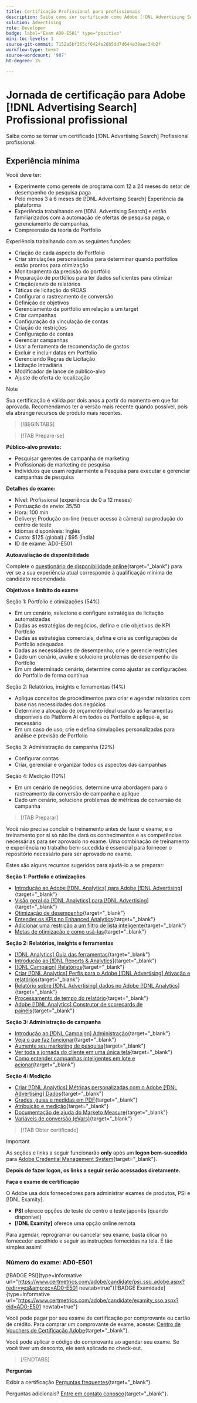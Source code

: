 ```yaml
---
title: Certificação Profissional para profissionais
description: Saiba como ser certificado como Adobe [!DNL Advertising Search] Profissional profissional.
solution: Advertising
role: Developer
badge: label="Exam AD0-E501" type="positivo"
mini-toc-levels: 1
source-git-commit: 7152a5bf365cf6424e26b5dd7d644e38aec34b2f
workflow-type: tm+mt
source-wordcount: '987'
ht-degree: 3%

---
```


# Jornada de certificação para Adobe [!DNL Advertising Search] Profissional profissional

Saiba como se tornar um certificado [!DNL Advertising Search] Profissional profissional.

## Experiência mínima

Você deve ter:

* Experimente como gerente de programa com 12 a 24 meses do setor de desempenho de pesquisa paga
* Pelo menos 3 a 6 meses de [!DNL Advertising Search] Experiência da plataforma
* Experiência trabalhando em [!DNL Advertising Search] e estão familiarizados com a automação de ofertas de pesquisa paga, o gerenciamento de campanhas,
* Compreensão da teoria do Portfolio

Experiência trabalhando com as seguintes funções:

* Criação de cada aspecto do Portfolio
* Criar simulações personalizadas para determinar quando portfólios estão prontos para otimização
* Monitoramento da precisão do portfólio
* Preparação de portfólios para ter dados suficientes para otimizar
* Criação/envio de relatórios
* Táticas de licitação do tROAS
* Configurar o rastreamento de conversão
* Definição de objetivos
* Gerenciamento de portfólio em relação a um target
* Criar campanhas
* Configuração da vinculação de contas
* Criação de restrições
* Configuração de contas
* Gerenciar campanhas
* Usar a ferramenta de recomendação de gastos
* Excluir e incluir datas em Portfolio
* Gerenciando Regras de Licitação
* Licitação intradiária
* Modificador de lance de público-alvo
* Ajuste de oferta de localização

>[!NOTE]
>
>Sua certificação é válida por dois anos a partir do momento em que for aprovada. Recomendamos ter a versão mais recente quando possível, pois ela abrange recursos de produto mais recentes.

>[!BEGINTABS]

>[!TAB Prepare-se]

**Público-alvo previsto:**

* Pesquisar gerentes de campanha de marketing
* Profissionais de marketing de pesquisa
* Indivíduos que usam regularmente a Pesquisa para executar e gerenciar campanhas de pesquisa

**Detalhes do exame:**

* Nível: Profissional (experiência de 0 a 12 meses)
* Pontuação de envio: 35/50
* Hora: 100 min
* Delivery: Produção on-line (requer acesso à câmera) ou produção do centro de teste
* Idiomas disponíveis: Inglês
* Custo: $125 (global) / $95 (Índia)
* ID de exame: AD0-E501

**Autoavaliação de disponibilidade**

Complete o [questionário de disponibilidade online](https://scorpion.caveon.com/launchpad/ad-q-e407-readiness-questionnaire-for-adobe-target-architect-master-exam-copy-2yfz3t/ad-q-e501-readiness-questionnaire-for-adobe-advertising-cloud-search-business-practitioner-professional-exam){target="_blank"} para ver se a sua experiência atual corresponde à qualificação mínima de candidato recomendada.

**Objetivos e âmbito do exame**

Seção 1: Portfolio e otimizações (54%)

* Em um cenário, selecione e configure estratégias de licitação automatizadas
* Dadas as estratégias de negócios, defina e crie objetivos de KPI Portfolio
* Dadas as estratégias comerciais, defina e crie as configurações de Portfolio adequadas
* Dadas as necessidades de desempenho, crie e gerencie restrições
* Dado um cenário, avalie e solucione problemas de desempenho do Portfolio
* Em um determinado cenário, determine como ajustar as configurações do Portfolio de forma contínua

Seção 2: Relatórios, insights e ferramentas (14%)

* Aplique conceitos de procedimentos para criar e agendar relatórios com base nas necessidades dos negócios
* Determine a alocação de orçamento ideal usando as ferramentas disponíveis do Platform AI em todos os Portfolio e aplique-a, se necessário
* Em um caso de uso, crie e defina simulações personalizadas para análise e previsão de Portfolio

Seção 3: Administração de campanha (22%)

* Configurar contas
* Criar, gerenciar e organizar todos os aspectos das campanhas

Seção 4: Medição (10%)

* Em um cenário de negócios, determine uma abordagem para o rastreamento da conversão de campanha e aplique
* Dado um cenário, solucione problemas de métricas de conversão de campanha

>[!TAB Preparar]

Você não precisa concluir o treinamento antes de fazer o exame, e o treinamento por si só não lhe dará os conhecimentos e as competências necessárias para ser aprovado no exame. Uma combinação de treinamento e experiência no trabalho bem-sucedida é essencial para fornecer o repositório necessário para ser aprovado no exame.

Estes são alguns recursos sugeridos para ajudá-lo a se preparar:

**Seção 1: Portfolio e otimizações**

* [Introdução ao Adobe [!DNL Analytics] para Adobe [!DNL Advertising]](https://experienceleague.adobe.com/docs/advertising-cloud-learn/tutorials/analytics/intro-a4adc.html?lang=en){target="_blank"}
* [Visão geral da [!DNL Analytics] para [!DNL Advertising]](https://experienceleague.adobe.com/docs/advertising-cloud/integrations/analytics/overview.html?lang=en){target="_blank"}
* [Otimização de desempenho](https://business.adobe.com/in/products/advertising/performance-optimization.html){target="_blank"}
* [Entender os KPIs no Enhanced Analytics](https://experienceleague.adobe.com/docs/workfront-learn/tutorials-workfront/reporting/enhanced-analytics/10-kpis-overview.html){target="_blank"}
* [Adicionar uma restrição a um filtro de lista inteligente](https://experienceleague.adobe.com/docs/marketo/using/product-docs/core-marketo-concepts/smart-lists-and-static-lists/using-smart-lists/add-a-constraint-to-a-smart-list-filter.html?lang=en){target="_blank"}
* [Metas de otimização e como usá-las](https://experienceleague.adobe.com/docs/advertising-cloud/dsp/optimization/optimization-goals.html?lang=en){target="_blank"}

**Seção 2: Relatórios, insights e ferramentas**

* [[!DNL Analytics] Guia das ferramentas](https://experienceleague.adobe.com/docs/analytics/analyze/home.html?lang=pt-BR){target="_blank"}
* [Introdução ao [!DNL Reports & Analytics]](https://experienceleague.adobe.com/docs/analytics/analyze/reports-analytics/getting-started.html?lang=en){target="_blank"}
* [[!DNL Campaign] Relatórios](https://business.adobe.com/in/products/campaign/campaign-reporting.html){target="_blank"}
* [Criar [!DNL Analytics] Perfis para o Adobe [!DNL Advertising] Ativação e relatórios](https://experienceleague.adobe.com/docs/advertising-cloud-learn/tutorials/analytics/analytics-profiles-a4adc.html?lang=en){target="_blank"}
* [Relatório sobre [!DNL Advertising] dados no Adobe [!DNL Analytics]](https://experienceleague.adobe.com/docs/analytics/integration/advertising-analytics/advertising-analytics-workflow/aa-report-ad-data-an.html?lang=en){target="_blank"}
* [Processamento de tempo do relatório](https://experienceleague.adobe.com/docs/analytics/components/virtual-report-suites/vrs-report-time-processing.html?lang=pt-BR){target="_blank"}
* [Adobe [!DNL Analytics] Construtor de scorecards de painéis](https://experienceleague.adobe.com/docs/analytics-learn/tutorials/additional-tools/analytics-dashboards/adobe-analytics-dashboards-scorecard-builder.html?lang=en){target="_blank"}

**Seção 3: Administração de campanha**

* [Introdução ao [!DNL Campaign] Administração](https://experienceleague.adobe.com/docs/campaign-standard/using/administrating/get-started-campaign-administration.html?lang=en){target="_blank"}
* [Veja o que faz funcionar](https://business.adobe.com/in/products/campaign/campaign-management.html){target="_blank"}
* [Aumente seu marketing de pesquisa](https://www.adobe.com/content/dam/www/us/en/avstg/search-marketing-management/pdfs/Adobe_Advertising_Cloud_Search_Marketing_Tips_and_Tricks_Sheet.pdf){target="_blank"}
* [Ver toda a jornada do cliente em uma única tela](https://business.adobe.com/in/products/campaign/adobe-campaign.html){target="_blank"}
* [Como entender campanhas inteligentes em lote e acionar](https://experienceleague.adobe.com/docs/marketo/using/product-docs/core-marketo-concepts/smart-campaigns/creating-a-smart-campaign/understanding-batch-and-trigger-smart-campaigns.html?lang=en){target="_blank"}

**Seção 4: Medição**

* [Criar [!DNL Analytics] Métricas personalizadas com o Adobe [!DNL Advertising] Dados](https://experienceleague.adobe.com/docs/advertising-cloud-learn/tutorials/analytics/analytics-custom-metrics-a4adc.html?lang=en){target="_blank"}
* [Grades, guias e medidas em PDF](https://helpx.adobe.com/in/acrobat/using/grids-guides-measurements-pdfs.html){target="_blank"}
* [Atribuição e medição](https://business.adobe.com/in/products/advertising/attribution-measurement.html){target="_blank"}
* [Documentação de ajuda do Marketo Measure](https://experienceleague.adobe.com/docs/marketo-measure/using/home.html?lang=en){target="_blank"}
* [Variáveis de conversão (eVars)](https://experienceleague.adobe.com/docs/analytics/admin/admin-tools/manage-report-suites/edit-report-suite/conversion-variables/conversion-var-admin.html?lang=en){target="_blank"}

>[!TAB Obter certificado]

>[!IMPORTANT]
>
>As seções e links a seguir funcionarão **only**  após um **logon bem-sucedido** para [Adobe Credential Management System](http://www.certmetrics.com/adobe){target="_blank"}.

**Depois de fazer logon, os links a seguir serão acessados diretamente.**

**Faça o exame de certificação**

O Adobe usa dois fornecedores para administrar exames de produtos, PSI e [!DNL Examity].

* **PSI** oferece opções de teste de centro e teste japonês (quando disponível)
* **[!DNL Examity]** oferece uma opção online remota

Para agendar, reprogramar ou cancelar seu exame, basta clicar no fornecedor escolhido e seguir as instruções fornecidas na tela. É tão simples assim!

### Número do exame: AD0-E501

[!BADGE PSI]{type=Informative url="https://www.certmetrics.com/adobe/candidate/psi_sso_adobe.aspx?redir=yes&amp;ec=AD0-E501 newtab=true"}[!BADGE Examidade]{type=Informative url="https://www.certmetrics.com/adobe/candidate/examity_sso.aspx?eid=AD0-E501 newtab=true"}

Você pode pagar por seu exame de certificação por comprovante ou cartão de crédito. Para comprar um comprovante de exame, acesse: [Centro de Vouchers de Certificação Adobe](https://market.xvoucher.com/adobe/global){target="_blank"}.

Você pode aplicar o código do comprovante ao agendar seu exame. Se você tiver um desconto, ele será aplicado no check-out.

>[!ENDTABS]

**Perguntas**

Exibir a certificação [Perguntas frequentes](https://experienceleague.adobe.com/docs/certification/certification/faq.html?lang=en){target="_blank"}.

Perguntas adicionais? [Entre em contato conosco](mailto:certif@adobe.com){target="_blank"}.
